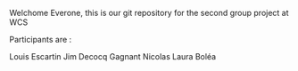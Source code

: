 Welchome Everone, this is our git repository for the second group project at WCS

Participants are :

Louis Escartin
Jim Decocq
Gagnant Nicolas
Laura Boléa
